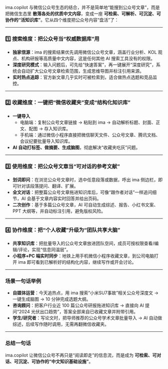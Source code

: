 ima.copilot 与微信公众号生态的结合，并不是简单地“能搜到公众号文章”，而是把微信生态里 **散落各处的优质中文内容**，变成一座 **可检索、可解析、可沉淀、可协作的“活知识库”**。它从四个维度把公众号内容“盘活”了：

---

### 1️⃣ **搜索维度：把公众号当“权威数据库”用**
- **独家信源**：ima 的搜索结果优先调用微信公众号文章，涵盖行业分析、KOL 观点、机构研报等高质量中文内容，这是任何其他 AI 搜索工具没有的权限。  
- **深度研究模式**：输入问题后，可先给“快速答案”，再一键展开“深度研究”，系统会自动扩大公众号文章检索范围，生成思维导图并标注引用来源。  
- **实时热点追踪**：官方新文章几乎实时可被检索到，适合做热点选题和竞品监控。

---

### 2️⃣ **收藏维度：一键把“微信收藏夹”变成“结构化知识库”**
- **一键导入**  
  - 电脑端：复制公众号文章链接 → 粘贴到 ima → 自动解析标题、封面、正文、配图 → 存入知识库。  
  - 手机端：通过微信小程序直接把微信聊天文件、公众号文章、腾讯文档、会议纪要批量导入知识库。  
- **AI 自动打标签、做摘要、生成脑图**，彻底解决“收藏夹吃灰”问题。

---

### 3️⃣ **使用维度：把公众号文章当“可对话的参考文献”**
- **划词即问**：在浏览公众号文章时，选中任意段落或数据，呼出 ima 侧边栏，即可针对该段落提问、翻译、扩展。  
- **全文对话**：把整篇公众号文章拖进知识库后，可像“跟作者对话”一样追问细节，AI 会基于文章内容实时回答并给出页码。  
- **二次创作**：基于多篇公众号文章，AI 可自动生成综述、报告、小红书文案、PPT 大纲等，并自动标注引用，避免版权风险。

---

### 4️⃣ **协作维度：把“个人收藏”升级为“团队共享大脑”**
- **共享知识库**：把批量导入的公众号文章放进团队空间，成员可按权限查看/编辑/评论，实现“信息同温层”。  
- **小程序+PC 端实时同步**：地铁上用手机微信小程序收藏文章，到公司电脑打开 ima 即可看到已解析好的结构化内容，继续写作或开会讨论。

---

### 场景一句话举例
- **自媒体运营**：今天追热点，用 ima 搜索“小米SU7事故”相关公众号深度文 → 一键生成脑图 → 10 分钟完成选题大纲。  
- **咨询顾问**：把客户行业近 100 篇公众号研报拖进知识库 → 直接向 AI 提问“2024 光伏出口趋势”，答案全部来自已收藏文章并附带引用。  
- **学生/研究者**：写论文时，把导师推荐的公众号学术文章批量导入 → AI 自动做综述，后续写作随时调用，无需再翻微信收藏夹。

---

### 总结一句话  
ima.copilot 让微信公众号不再只是“阅读即走”的信息流，而是成为 **可检索、可对话、可沉淀、可协作的“中文知识基础设施”**。